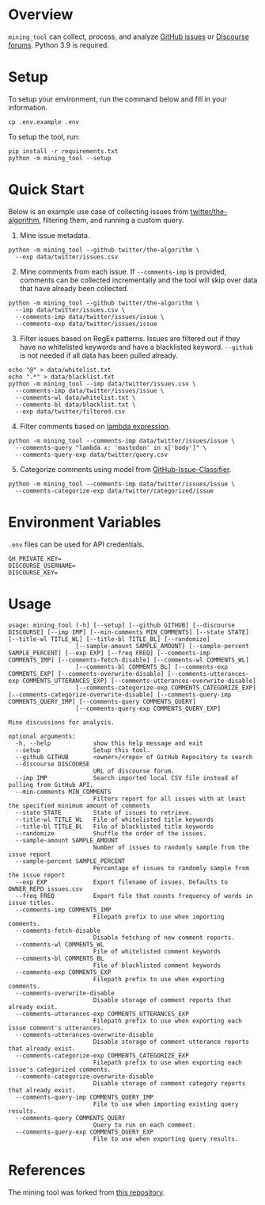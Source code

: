 # Overview
`mining_tool` can collect, process, and analyze [GitHub issues](https://github.com/features/issues) or [Discourse forums](https://www.discourse.org).
Python 3.9 is required.

# Setup

To setup your environment, run the command below and fill in your information.
```
cp .env.example .env
```

To setup the tool, run:
```
pip install -r requirements.txt
python -m mining_tool --setup
```


# Quick Start
Below is an example use case of collecting issues from [twitter/the-algorithm](https://github.com/twitter/the-algorithm), filtering them, and running a custom query.

1. Mine issue metadata.
```
python -m mining_tool --github twitter/the-algorithm \
  --exp data/twitter/issues.csv
```
2. Mine comments from each issue. If `--comments-imp` is provided, comments can be collected incrementally and the tool will skip over data that have already been collected.
```
python -m mining_tool --github twitter/the-algorithm \
  --imp data/twitter/issues.csv \
  --comments-imp data/twitter/issues/issue \
  --comments-exp data/twitter/issues/issue
```
3. Filter issues based on RegEx patterns. Issues are filtered out if they have no whitelisted keywords and have a blacklisted keyword. `--github` is not needed if all data has been pulled already.
```
echo "@" > data/whitelist.txt
echo ".*" > data/blacklist.txt
python -m mining_tool --imp data/twitter/issues.csv \
  --comments-imp data/twitter/issues/issue \
  --comments-wl data/whitelist.txt \
  --comments-bl data/blacklist.txt \
  --exp data/twitter/filtered.csv
```
4. Filter comments based on [lambda expression](https://docs.python.org/3/tutorial/controlflow.html#lambda-expressions).
```
python -m mining_tool --comments-imp data/twitter/issues/issue \
  --comments-query "lambda x: 'mastodon' in x['body']" \
  --comments-query-exp data/twitter/query.csv
```
5. Categorize comments using model from [GitHub-Issue-Classifier](https://github.com/ponder-lab/GitHub-Issue-Classifier).
```
python -m mining_tool --comments-imp data/twitter/issues/issue \
  --comments-categorize-exp data/twitter/categorized/issue
```

# Environment Variables

`.env` files can be used for API credentials.
```
GH_PRIVATE_KEY=
DISCOURSE_USERNAME=
DISCOURSE_KEY=
```

# Usage
```
usage: mining_tool [-h] [--setup] [--github GITHUB] [--discourse DISCOURSE] [--imp IMP] [--min-comments MIN_COMMENTS] [--state STATE] [--title-wl TITLE_WL] [--title-bl TITLE_BL] [--randomize]
                   [--sample-amount SAMPLE_AMOUNT] [--sample-percent SAMPLE_PERCENT] [--exp EXP] [--freq FREQ] [--comments-imp COMMENTS_IMP] [--comments-fetch-disable] [--comments-wl COMMENTS_WL]
                   [--comments-bl COMMENTS_BL] [--comments-exp COMMENTS_EXP] [--comments-overwrite-disable] [--comments-utterances-exp COMMENTS_UTTERANCES_EXP] [--comments-utterances-overwrite-disable]
                   [--comments-categorize-exp COMMENTS_CATEGORIZE_EXP] [--comments-categorize-overwrite-disable] [--comments-query-imp COMMENTS_QUERY_IMP] [--comments-query COMMENTS_QUERY]
                   [--comments-query-exp COMMENTS_QUERY_EXP]

Mine discussions for analysis.

optional arguments:
  -h, --help            show this help message and exit
  --setup               Setup this tool.
  --github GITHUB       <owner>/<repo> of GitHub Repository to search
  --discourse DISCOURSE
                        URL of discourse forum.
  --imp IMP             Search imported local CSV file instead of pulling from GitHub API.
  --min-comments MIN_COMMENTS
                        Filters report for all issues with at least the specified minimum amount of comments
  --state STATE         State of issues to retrieve.
  --title-wl TITLE_WL   File of whitelisted title keywords
  --title-bl TITLE_BL   File of blacklisted title keywords
  --randomize           Shuffle the order of the issues.
  --sample-amount SAMPLE_AMOUNT
                        Number of issues to randomly sample from the issue report
  --sample-percent SAMPLE_PERCENT
                        Percentage of issues to randomly sample from the issue report
  --exp EXP             Export filename of issues. Defaults to OWNER_REPO_issues.csv
  --freq FREQ           Export file that counts frequency of words in issue titles.
  --comments-imp COMMENTS_IMP
                        Filepath prefix to use when importing comments.
  --comments-fetch-disable
                        Disable fetching of new comment reports.
  --comments-wl COMMENTS_WL
                        File of whitelisted comment keywords
  --comments-bl COMMENTS_BL
                        File of blacklisted comment keywords
  --comments-exp COMMENTS_EXP
                        Filepath prefix to use when exporting comments.
  --comments-overwrite-disable
                        Disable storage of comment reports that already exist.
  --comments-utterances-exp COMMENTS_UTTERANCES_EXP
                        Filepath prefix to use when exporting each issue comment's utterances.
  --comments-utterances-overwrite-disable
                        Disable storage of comment utterance reports that already exist.
  --comments-categorize-exp COMMENTS_CATEGORIZE_EXP
                        Filepath prefix to use when exporting each issue's categorized comments.
  --comments-categorize-overwrite-disable
                        Disable storage of comment category reports that already exist.
  --comments-query-imp COMMENTS_QUERY_IMP
                        File to use when importing existing query results.
  --comments-query COMMENTS_QUERY
                        Query to run on each comment.
  --comments-query-exp COMMENTS_QUERY_EXP
                        File to use when exporting query results.
```

# References
The mining tool was forked from [this repository](https://github.com/JacobSPalmer/repo_issues_dc).